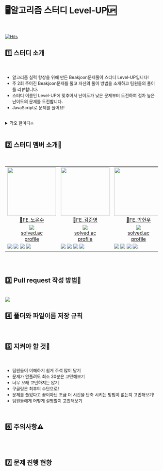  # 🖥️알고리즘 스터디 Level-UP🆙
 
 <br/>
 
 [![Hits](https://hits.seeyoufarm.com/api/count/incr/badge.svg?url=https%3A%2F%2Fgithub.com%2Fwhai2%2FlevelUp&count_bg=%237E00FF&title_bg=%238D63F5&icon=uplabs.svg&icon_color=%23FFF500&title=%EB%B0%A9%EB%AC%B8%EC%9E%90%EC%88%98&edge_flat=false)](https://hits.seeyoufarm.com)

## 1️⃣ 스터디 소개
<br/>

- 알고리즘 실력 향상을 위해 만든 Beakjoon문제풀이 스터디 Level-UP입니다!
- 주 2회 주어진 Beakjoon문제를 풀고 자신의 풀이 방법을 소개하고 팀원들의 풀이를 리뷰합니다.
- 스터디 이름인 Level-UP에 맞추어서 난이도가 낮은 문제부터 도전하여 점차 높은 난이도의 문제를 도전합니다.
- JavaScript로 문제를 풀어요!

<br/>
<details>
  <summary>각오 한마디🔥</summary>

- 노은수 : 
- 김준영 :
- 박현우 :
- 안연아 :
- 류광현 :

</details>

<br/>

## 2️⃣ 스터디 멤버 소개👀
<br/>

<table>
  <tr>
    <td height="160px" align="center"><a href="https://github.com/whai2"><img src="https://avatars.githubusercontent.com/u/98308702?v=4" width="160px"/><br/>👊FE_노은수</a></td> 
    <td height="160px" align="center"><a href="https://github.com/yohan11"><img src="https://avatars.githubusercontent.com/u/40304565?v=4" width="160px"/><br/>👊FE_김준영</a></td> 
    <td height="160px" align="center"><a href="https://github.com/juniorcoma"><img src="https://avatars.githubusercontent.com/u/143431179?v=4" width="160px"/><br/>👊FE_박현우</a></td> 
    <td height="160px" align="center"><a href="https://github.com/yeona813"><img src="https://avatars.githubusercontent.com/u/129318957?v=4" width="160px"/><br/>👊FE_안연아</a></td> 
    <td height="160px" align="center"><a href="https://github.com/RyuGwangHyeon"><img src="https://avatars.githubusercontent.com/u/155417957?v=4" width="160px"/><br/>👊FE_류광현</a></td> 
  </tr>
  <tr>
    <td align="center"><a href="https://solved.ac/"><img src="http://mazassumnida.wtf/api/mini/generate_badge?boj="/><br/>solved.ac<br/>profile</a></td>
    <td align="center"><a href="https://solved.ac/"><img src="http://mazassumnida.wtf/api/mini/generate_badge?boj="/><br/>solved.ac<br/>profile</a></td>
    <td align="center"><a href="https://solved.ac/pq1000"><img src="http://mazassumnida.wtf/api/mini/generate_badge?boj=pq1000"/><br/>solved.ac<br/>profile</a></td>
    <td align="center"><a href="https://solved.ac/"><img src="http://mazassumnida.wtf/api/mini/generate_badge?boj="/><br/>solved.ac<br/>profile</a></td>
    <td align="center"><a href="https://solved.ac/"><img src="http://mazassumnida.wtf/api/mini/generate_badge?boj="/><br/>solved.ac<br/>profile</a></td>
  </tr>
  <tr>
    <td width="180px"align="left">
      <img src="https://img.shields.io/badge/html5-050505?style=flat&logo=html5&logoColor=E34F26"/>
      <img src="https://img.shields.io/badge/css3-050505?style=flat&logo=css3&logoColor=1572B6"/>
      <img src="https://img.shields.io/badge/javascript-050505?style=flat&logo=javascript&logoColor=F7DF1E"/>
      <img src="https://img.shields.io/badge/react-050505?style=flat&logo=react&logoColor=61DAFB"/>
    </td>
    <td width="180px"align="left">
      <img src="https://img.shields.io/badge/html5-050505?style=flat&logo=html5&logoColor=E34F26"/>
      <img src="https://img.shields.io/badge/css3-050505?style=flat&logo=css3&logoColor=1572B6"/>
      <img src="https://img.shields.io/badge/javascript-050505?style=flat&logo=javascript&logoColor=F7DF1E"/>
      <img src="https://img.shields.io/badge/react-050505?style=flat&logo=react&logoColor=61DAFB"/>
    </td>
    <td width="180px"align="left">
      <img src="https://img.shields.io/badge/html5-050505?style=flat&logo=html5&logoColor=E34F26"/>
      <img src="https://img.shields.io/badge/css3-050505?style=flat&logo=css3&logoColor=1572B6"/>
      <img src="https://img.shields.io/badge/javascript-050505?style=flat&logo=javascript&logoColor=F7DF1E"/>
      <img src="https://img.shields.io/badge/react-050505?style=flat&logo=react&logoColor=61DAFB"/>
    </td>
    <td width="180px"align="left">
      <img src="https://img.shields.io/badge/html5-050505?style=flat&logo=html5&logoColor=E34F26"/>
      <img src="https://img.shields.io/badge/css3-050505?style=flat&logo=css3&logoColor=1572B6"/>
      <img src="https://img.shields.io/badge/javascript-050505?style=flat&logo=javascript&logoColor=F7DF1E"/>
      <img src="https://img.shields.io/badge/react-050505?style=flat&logo=react&logoColor=61DAFB"/>
    </td>
    <td width="180px"align="left">
      <img src="https://img.shields.io/badge/html5-050505?style=flat&logo=html5&logoColor=E34F26"/>
      <img src="https://img.shields.io/badge/css3-050505?style=flat&logo=css3&logoColor=1572B6"/>
      <img src="https://img.shields.io/badge/javascript-050505?style=flat&logo=javascript&logoColor=F7DF1E"/>
      <img src="https://img.shields.io/badge/react-050505?style=flat&logo=react&logoColor=61DAFB"/>
    </td>
   
  </tr>
</table>
<br/>



<br/>

## 3️⃣ Pull request 작성 방법📖
<br/>

<img src="https://cdn.discordapp.com/attachments/1202183308889559080/1207156119089319956/2024-02-14_11.46.51.png?ex=65de9ebe&is=65cc29be&hm=ac77d0b8274e06cafbb6ff8da2e4d4dcb04b617e2f39a5a3e4f41e412646a885&"/>

<br/>

## 4️⃣ 폴더와 파일이름 저장 규칙

<br/>

## 5️⃣ 지켜야 할 것🤙
<br/>

- 팀원들이 이해하기 쉽게 주석 많이 달기
- 문제가 안풀려도 최소 30분은 고민해보기
- 너무 오래 고민하지는 않기
- 구글링은 최후의 수단으로!
- 문제를 풀었다고 끝이아닌 조금 더 시간을 단축 시키는 방법이 없는지 고민해보기!
- 팀원들에게 어떻게 설명할지 고민해보기

<br/>

## 6️⃣ 주의사항⚠️
<br/>

<br/>

## 7️⃣  문제 진행 현황
